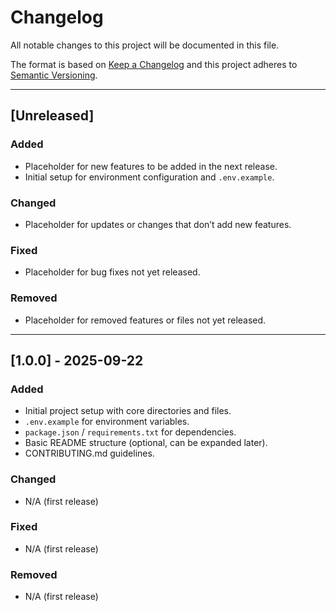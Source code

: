 # Changelog

All notable changes to this project will be documented in this file.

The format is based on [Keep a Changelog](https://keepachangelog.com/en/1.0.0/)
and this project adheres to [Semantic Versioning](https://semver.org/spec/v2.0.0.html).

---

## [Unreleased]
### Added
- Placeholder for new features to be added in the next release.
- Initial setup for environment configuration and `.env.example`.

### Changed
- Placeholder for updates or changes that don’t add new features.
  
### Fixed
- Placeholder for bug fixes not yet released.

### Removed
- Placeholder for removed features or files not yet released.

---

## [1.0.0] - 2025-09-22
### Added
- Initial project setup with core directories and files.
- `.env.example` for environment variables.
- `package.json` / `requirements.txt` for dependencies.
- Basic README structure (optional, can be expanded later).
- CONTRIBUTING.md guidelines.
  
### Changed
- N/A (first release)

### Fixed
- N/A (first release)

### Removed
- N/A (first release)
